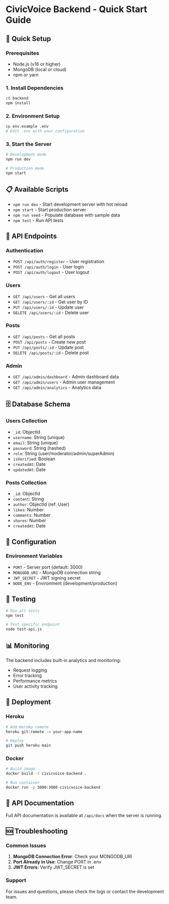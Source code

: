 # CivicVoice Backend - Quick Start Guide

## 🚀 Quick Setup

### Prerequisites
- Node.js (v16 or higher)
- MongoDB (local or cloud)
- npm or yarn

### 1. Install Dependencies
```bash
cd backend
npm install
```

### 2. Environment Setup
```bash
cp env.example .env
# Edit .env with your configuration
```

### 3. Start the Server
```bash
# Development mode
npm run dev

# Production mode
npm start
```

## 📋 Available Scripts

- `npm run dev` - Start development server with hot reload
- `npm start` - Start production server
- `npm run seed` - Populate database with sample data
- `npm test` - Run API tests

## 🔗 API Endpoints

### Authentication
- `POST /api/auth/register` - User registration
- `POST /api/auth/login` - User login
- `POST /api/auth/logout` - User logout

### Users
- `GET /api/users` - Get all users
- `GET /api/users/:id` - Get user by ID
- `PUT /api/users/:id` - Update user
- `DELETE /api/users/:id` - Delete user

### Posts
- `GET /api/posts` - Get all posts
- `POST /api/posts` - Create new post
- `PUT /api/posts/:id` - Update post
- `DELETE /api/posts/:id` - Delete post

### Admin
- `GET /api/admin/dashboard` - Admin dashboard data
- `GET /api/admin/users` - Admin user management
- `GET /api/admin/analytics` - Analytics data

## 🗄️ Database Schema

### Users Collection
- `_id`: ObjectId
- `username`: String (unique)
- `email`: String (unique)
- `password`: String (hashed)
- `role`: String (user/moderator/admin/superAdmin)
- `isVerified`: Boolean
- `createdAt`: Date
- `updatedAt`: Date

### Posts Collection
- `_id`: ObjectId
- `content`: String
- `author`: ObjectId (ref: User)
- `likes`: Number
- `comments`: Number
- `shares`: Number
- `createdAt`: Date

## 🔧 Configuration

### Environment Variables
- `PORT` - Server port (default: 3000)
- `MONGODB_URI` - MongoDB connection string
- `JWT_SECRET` - JWT signing secret
- `NODE_ENV` - Environment (development/production)

## 🧪 Testing

```bash
# Run all tests
npm test

# Test specific endpoint
node test-api.js
```

## 📊 Monitoring

The backend includes built-in analytics and monitoring:
- Request logging
- Error tracking
- Performance metrics
- User activity tracking

## 🚀 Deployment

### Heroku
```bash
# Add Heroku remote
heroku git:remote -a your-app-name

# Deploy
git push heroku main
```

### Docker
```bash
# Build image
docker build -t civicvoice-backend .

# Run container
docker run -p 3000:3000 civicvoice-backend
```

## 📝 API Documentation

Full API documentation is available at `/api/docs` when the server is running.

## 🆘 Troubleshooting

### Common Issues
1. **MongoDB Connection Error**: Check your MONGODB_URI
2. **Port Already in Use**: Change PORT in .env
3. **JWT Errors**: Verify JWT_SECRET is set

### Support
For issues and questions, please check the logs or contact the development team.

